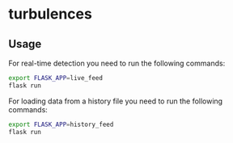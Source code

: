 # turbulences

## Usage

For real-time detection you need to run the following commands:

```sh
export FLASK_APP=live_feed
flask run
```

For loading data from a history file you need to run the following commands:

```sh
export FLASK_APP=history_feed
flask run
```
